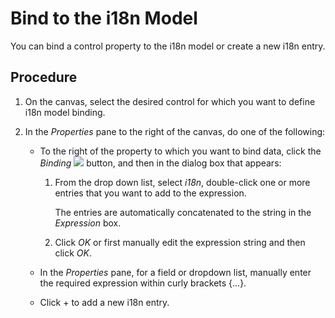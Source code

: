 <!-- loio5e7ddc59038648bc88c5bb58bd7fcb3f -->

# Bind to the i18n Model

You can bind a control property to the i18n model or create a new i18n entry.



<a name="loio5e7ddc59038648bc88c5bb58bd7fcb3f__steps_zjy_zqt_tr"/>

## Procedure

1.  On the canvas, select the desired control for which you want to define i18n model binding.

2.  In the *Properties* pane to the right of the canvas, do one of the following:

    -   To the right of the property to which you want to bind data, click the *Binding* ![](images/data_binding_button_852457c.jpg) button, and then in the dialog box that appears:
        1.  From the drop down list, select *i18n*, double-click one or more entries that you want to add to the expression.

            The entries are automatically concatenated to the string in the *Expression* box.

        2.  Click *OK* or first manually edit the expression string and then click *OK*.

    -   In the *Properties* pane, for a field or dropdown list, manually enter the required expression within curly brackets \{...\}.
    -   Click + to add a new i18n entry.

